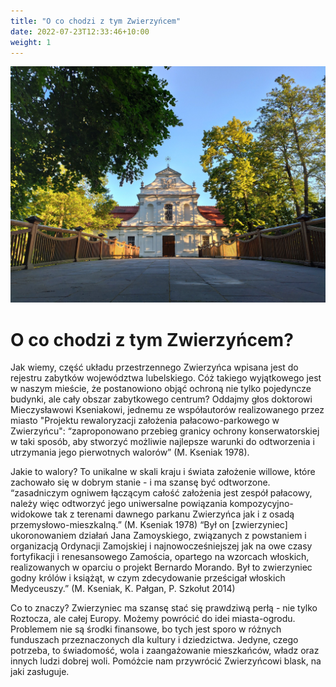 ```yaml
---
title: "O co chodzi z tym Zwierzyńcem"
date: 2022-07-23T12:33:46+10:00
weight: 1
---
```


![O co chodzi z tym Zwierzyńcem](/images/posts/kosciolek.jpg)

# O co chodzi z tym Zwierzyńcem?

Jak wiemy, część układu przestrzennego Zwierzyńca wpisana jest do rejestru zabytków województwa lubelskiego. Cóż takiego wyjątkowego jest w naszym mieście, że postanowiono objąć ochroną nie tylko pojedyncze budynki, ale cały obszar zabytkowego centrum?
Oddajmy głos doktorowi Mieczysławowi Kseniakowi, jednemu ze współautorów realizowanego przez miasto "Projektu rewaloryzacji założenia pałacowo-parkowego w Zwierzyńcu":
“zaproponowano przebieg granicy ochrony konserwatorskiej w taki sposób, aby stworzyć możliwie najlepsze warunki do odtworzenia i utrzymania jego pierwotnych walorów” (M. Kseniak 1978).

Jakie to walory?
To unikalne w skali kraju i świata założenie willowe, które zachowało się w dobrym stanie - i ma szansę być odtworzone. 
“zasadniczym ogniwem łączącym całość założenia jest zespół pałacowy, należy więc odtworzyć jego uniwersalne powiązania kompozycyjno-widokowe tak z terenami dawnego parkanu Zwierzyńca jak i z osadą przemysłowo-mieszkalną.” (M. Kseniak 1978)
“Był on [zwierzyniec] ukoronowaniem działań Jana Zamoyskiego, związanych z powstaniem i organizacją Ordynacji Zamojskiej i najnowocześniejszej jak na owe czasy fortyfikacji i renesansowego Zamościa, opartego na wzorcach włoskich, realizowanych w oparciu o projekt Bernardo Morando. Był to zwierzyniec godny królów i książąt, w czym zdecydowanie prześcigał włoskich Medyceuszy.” (M. Kseniak, K. Pałgan, P. Szkołut 2014)

Co to znaczy?
Zwierzyniec ma szansę stać się prawdziwą perłą - nie tylko Roztocza, ale całej Europy. Możemy powrócić do idei miasta-ogrodu. Problemem nie są środki finansowe, bo tych jest sporo w różnych funduszach przeznaczonych dla kultury i dziedzictwa. Jedyne, czego potrzeba, to świadomość, wola i zaangażowanie mieszkańców, władz oraz innych ludzi dobrej woli.
Pomóżcie nam przywrócić Zwierzyńcowi blask, na jaki zasługuje.
